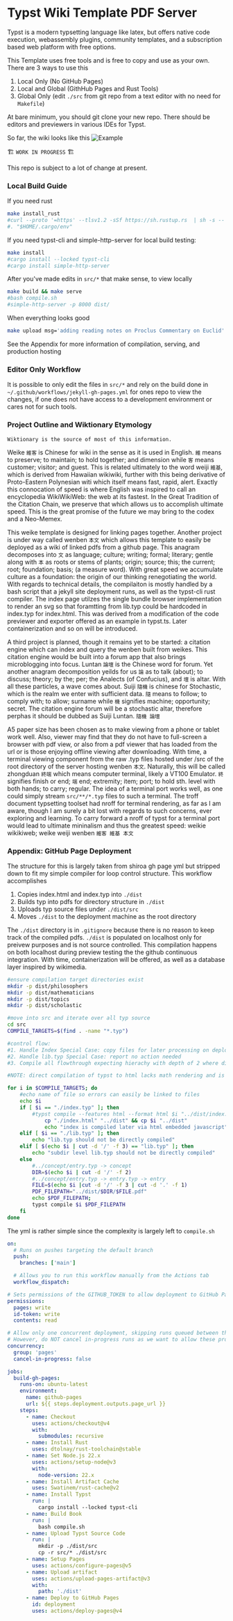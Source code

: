 # Typst Wiki Template PDF Server 

Typst is a modern typsetting language like latex, but offers native code execution, webassembly plugins, community templates, and a subscription based web platform with free options.

This Template uses free tools and is free to copy and use as your own. There are 3 ways to use this

1. Local Only (No GitHub Pages)
2. Local and Global (GithHub Pages and Rust Tools)
3. Global Only (edit `./src` from git repo from a text editor with no need for `Makefile`)

At bare minimum, you should git clone your new repo. There should be editors and previewers in various IDEs for Typst.

So far, the wiki looks like this
![Example](templates/coal-rust-monospace/example.png)

🏗️ `WORK IN PROGRESS` 🏗️

This repo is subject to a lot of change at present.

### Local Build Guide

If you need rust
```bash
make install_rust
#curl --proto '=https' --tlsv1.2 -sSf https://sh.rustup.rs  | sh -s -- -y
#. "$HOME/.cargo/env"
```

If you need typst-cli and simple-http-server for local build testing:
```bash
make install
#cargo install --locked typst-cli	
#cargo install simple-http-server
```

After you've made edits in `src/*` that make sense, to view locally
```bash
make build && make serve
#bash compile.sh
#simple-http-server -p 8000 dist/
```

When everything looks good
```bash
make upload msg='adding reading notes on Proclus Commentary on Euclid'
```
See the Appendix for more information of compilation, serving, and production hosting

### Editor Only Workflow

It is possible to only edit the files in `src/*` and rely on the build done in `~/.github/workflows/jekyll-gh-pages.yml` for ones repo to view the changes, if one does not have access to a development environment or cares not for such tools.

### Project Outline and Wiktionary Etymology

`Wiktionary is the source of most of this information.`

Weike `維客` is Chinese for wiki in the sense as it is used in English. `維` means to preserve; to maintain; to hold together; and dimension while `客` means customer; visitor; and guest. This is related ultimately to the word weiji `維基`, which is derived from Hawaiian wikiwiki, further with this being derivative of Proto-Eastern Polynesian witi which itself means fast, rapid, alert. Exactly this connocation of speed is where English was inspired to call an encyclopedia WikiWikiWeb: the web at its fastest. In the Great Tradition of the Citation Chain, we preserve that which allows us to accomplish ultimate speed. This is the great promise of the future we may bring to the codex and a Neo-Memex.  

This weike template is designed for linking pages together. Another project is under way called wenben `本文` which allows this template to easily be deployed as a wiki of linked pdfs from a github page. This anagram decomposes into `文` as language; culture; writing; formal; literary; gentle along with `本` as roots or stems of plants; origin; source; this; the current; root; foundation; basis; (a measure word). With great speed we accumulate culture as a foundation: the origin of our thinking renegotiating the world. With regards to technical details, the compilaiton is mostly handled by a bash script that a jekyll site deployment runs, as well as the typst-cli rust compiler. The index page utilzes the single bundle browser implementation to render an svg so that foramtting from lib.typ could be hardcoded in index.typ for index.html. This was derived from a modification of the code previewer and exporter offered as an example in typst.ts. Later containerization and so on will be introduced.

A third project is planned, though it remains yet to be started: a citation engine which can index and query the wenben built from weikes. This citation engine would be built into a forum app that also brings microblogging into focus. Luntan `論壇` is the Chinese word for forum. Yet another anagram decomposition yeilds for us `論` as to talk (about); to discuss; theory; by the; per; the Analects (of Confucius), and `壇` is altar. With all these particles, a wave comes about. Suiji `隨機` is chinese for Stochastic, which is the realm we enter with sufficient data. `隨` means to follow; to comply with; to allow; surname while `機` signifies machine; opportunity; secret. The citation engine forum will be a stochastic altar, therefore perphas it should be dubbed as Suiji Luntan. `隨機 論壇`	

A5 paper size has been chosen as to make viewing from a phone or tablet work well. Also, viewer may find that they do not have to full-screen a browser with pdf view, or also from a pdf viewer that has loaded from the url or is those enjoying offline viewing after downloading. With time, a terminal viewing component from the raw .typ files hosted under /src of the root directory of the server hosting wenben `本文`. Naturally, this will be called zhongduan `終端` which means computer terminal, likely a VT100 Emulator. `終` signifies finish or end; `端` end; extremity; item; port; to hold sth. level with both hands; to carry; regular. The idea of a terminal port works well, as one could simply stream `src/**/*.typ` files to such a terminal. The troff document typsetting toolset had nroff for terminal rendering, as far as I am aware, though I am surely a bit lost with regards to such concerns, ever exploring and learning. To carry forward a nroff of typst for a terminal port would lead to ultimate mininalism and thus the greatest speed: weikie wikikiweb; weike weiji wenben `維客 維基 本文` 

### Appendix: GitHub Page Deployment

The structure for this is largely taken from shiroa gh page yml but stripped down to fit my simple compiler for loop control structure. This workflow accomplishes

1. Copies index.html and index.typ into `./dist`
2. Builds typ into pdfs for directory structure in `./dist`
3. Uploads typ source files under `./dist/src`
4. Moves `./dist` to the deployment machine as the root directory

The `./dist` directory is in `.gitignore` because there is no reason to keep track of the compiled pdfs. `./dist` is populated on localhost only for preivew purposes and is not source controlled. This compilation happens on both localhost during preview testing the the github continuous integration. With time, containerization will be offered, as well as a database layer inspired by wikimedia.

```bash
#ensure compilation target directories exist
mkdir -p dist/philosophers
mkdir -p dist/mathematicians
mkdir -p dist/topics
mkdir -p dist/scholastic

#move into src and iterate over all typ source
cd src
COMPILE_TARGETS=$(find . -name "*.typ") 

#control flow:
#1. Handle Index Special Case: copy files for later processing on deployment
#2. Handle lib.typ Special Case: report no action needed
#3. Compile all flowthrough expecting hierachy with depth of 2 where dir and filename occupy these two dimensions in order

#NOTE: direct compilation of typst to html lacks math rendering and is generally a work in progress

for i in $COMPILE_TARGETS; do 
	#echo name of file so errors can easily be linked to files
	echo $i
	if [ $i == "./index.typ" ]; then 
		#typst compile --features html --format html $i "../dist/index.html"
    		cp "./index.html" "../dist" && cp $i "../dist"
    		echo "index is compiled later via html embedded javascript"
	elif [ $i == "./lib.typ" ]; then
		echo "lib.typ should not be directly compiled"	
	elif [ $(echo $i | cut -d '/' -f 3) == "lib.typ" ]; then
		echo "subdir level lib.typ should not be directly compiled"
	else
		#../concept/entry.typ -> concept
		DIR=$(echo $i | cut -d '/' -f 2)
		#../concept/entry.typ -> entry.typ -> entry
		FILE=$(echo $i |cut -d '/' -f 3 | cut -d '.' -f 1)
		PDF_FILEPATH="../dist/$DIR/$FILE.pdf"
		echo $PDF_FILEPATH; 
		typst compile $i $PDF_FILEPATH
	fi
done
```

The yml is rather simple since the complexity is largely left to `compile.sh`

```yml
on:
  # Runs on pushes targeting the default branch
  push:
    branches: ['main']

  # Allows you to run this workflow manually from the Actions tab
  workflow_dispatch:

# Sets permissions of the GITHUB_TOKEN to allow deployment to GitHub Pages
permissions:
  pages: write
  id-token: write
  contents: read

# Allow only one concurrent deployment, skipping runs queued between the run in-progress and latest queued.
# However, do NOT cancel in-progress runs as we want to allow these production deployments to complete.
concurrency:
  group: 'pages'
  cancel-in-progress: false

jobs:
  build-gh-pages:
    runs-on: ubuntu-latest
    environment:
      name: github-pages
      url: ${{ steps.deployment.outputs.page_url }}
    steps:
      - name: Checkout
        uses: actions/checkout@v4
        with:
          submodules: recursive
      - name: Install Rust
        uses: dtolnay/rust-toolchain@stable
      - name: Set Node.js 22.x
        uses: actions/setup-node@v3
        with:
          node-version: 22.x
      - name: Install Artifact Cache
        uses: Swatinem/rust-cache@v2
      - name: Install Typst
        run: |
          cargo install --locked typst-cli
      - name: Build Book
        run: |
          bash compile.sh
      - name: Upload Typst Source Code
        run: |
          mkdir -p ./dist/src
          cp -r src/* ./dist/src
      - name: Setup Pages
        uses: actions/configure-pages@v5
      - name: Upload artifact
        uses: actions/upload-pages-artifact@v3
        with:
          path: './dist'
      - name: Deploy to GitHub Pages
        id: deployment
        uses: actions/deploy-pages@v4
```
